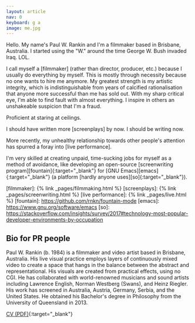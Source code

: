 ```yaml
---
layout: article
nav: 0
keyboard: g a
image: me.jpg
---
```


Hello. My name's Paul W. Rankin and I'm a filmmaker based in Brisbane,
Australia. I started using the "W." around the time George W. Bush invaded Iraq.
LOL.

I call myself a [filmmaker] (rather than director, producer, etc.) because
I usually do everything by myself. This is mostly through necessity because no
one wants to hire me anymore. My greatest strength is my artistic integrity, which is
indistinguishable from years of calcified rationalisation that anyone more
successful than me has sold out. With my sharp critical eye, I'm able to find
fault with almost everything. I inspire in others an unshakeable suspicion that
I'm a fraud.

Proficient at staring at ceilings.

I should have written more [screenplays] by now. I should be writing now.

More recently, my unhealthy relationship towards other people's attention has
spurred a foray into [live performance].

I'm very skilled at creating unpaid, time-sucking jobs for myself as a method of
avoidance, like developing an open-source [screenwriting program][fountain]{:target="_blank"}
for [GNU Emacs][emacs]{:target="_blank"} (a platform [hardly anyone uses][so]{:target="_blank"}).

[filmmaker]: {% link _pages/filmmaking.html %}
[screenplays]: {% link _pages/screenwriting.html %}
[live performance]: {% link _pages/live.html %}
[fountain]: https://github.com/rnkn/fountain-mode
[emacs]: https://www.gnu.org/software/emacs
[so]: https://stackoverflow.com/insights/survey/2017#technology-most-popular-developer-environments-by-occupation

Bio for PR people
-----------------

Paul W. Rankin (b. 1984) is a filmmaker and video artist based in Brisbane,
Australia. His live visual practice employs layers of continuously mixed video
to create a space that hangs in the balance between the abstract and
representational. His visuals are created from practical effects, using no CGI.
He has collaborated with world-renowned musicians and sound artists including
Lawrence English, Norman Westberg (Swans), and Heinz Riegler. His work has
screened in Australia, Austria, Germany, Serbia, and the United States. He
obtained his Bachelor's degree in Philosophy from the University of Queensland in
2013.

[CV (PDF)](http://files.paulwrankin.com/Paul_Rankin_CV.pdf){:target="_blank"}
